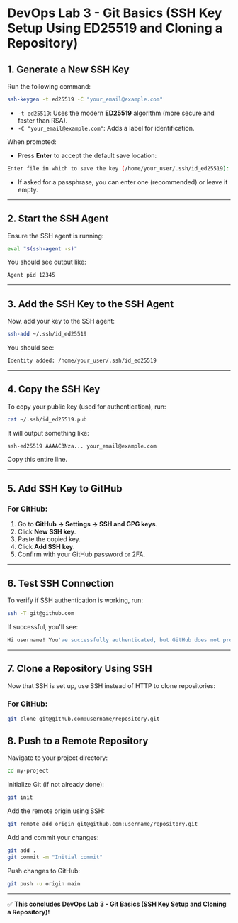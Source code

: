 # DevOps Lab 3 - Git Basics (SSH Key Setup Using ED25519 and Cloning a Repository)

## 1. Generate a New SSH Key

Run the following command:
```sh
ssh-keygen -t ed25519 -C "your_email@example.com"
```
- `-t ed25519`: Uses the modern **ED25519** algorithm (more secure and faster than RSA).
- `-C "your_email@example.com"`: Adds a label for identification.

When prompted:
- Press **Enter** to accept the default save location:
```sh
Enter file in which to save the key (/home/your_user/.ssh/id_ed25519):
```
- If asked for a passphrase, you can enter one (recommended) or leave it empty.

---

## 2. Start the SSH Agent

Ensure the SSH agent is running:
```sh
eval "$(ssh-agent -s)"
```
You should see output like:
```sh
Agent pid 12345
```

---

## 3. Add the SSH Key to the SSH Agent

Now, add your key to the SSH agent:
```sh
ssh-add ~/.ssh/id_ed25519
```
You should see:
```sh
Identity added: /home/your_user/.ssh/id_ed25519
```

---

## 4. Copy the SSH Key

To copy your public key (used for authentication), run:
```sh
cat ~/.ssh/id_ed25519.pub
```
It will output something like:
```sh
ssh-ed25519 AAAAC3Nza... your_email@example.com
```
Copy this entire line.

---

## 5. Add SSH Key to GitHub

### **For GitHub:**
1. Go to **GitHub → Settings → SSH and GPG keys**.
2. Click **New SSH key**.
3. Paste the copied key.
4. Click **Add SSH key**.
5. Confirm with your GitHub password or 2FA.

---

## 6. Test SSH Connection

To verify if SSH authentication is working, run:
```sh
ssh -T git@github.com
```
If successful, you'll see:
```sh
Hi username! You've successfully authenticated, but GitHub does not provide shell access.
```

---

## 7. Clone a Repository Using SSH

Now that SSH is set up, use SSH instead of HTTP to clone repositories:

### **For GitHub:**
```sh
git clone git@github.com:username/repository.git
```

## 8. Push to a Remote Repository

Navigate to your project directory:
```sh
cd my-project
```

Initialize Git (if not already done):
```sh
git init
```

Add the remote origin using SSH:
```sh
git remote add origin git@github.com:username/repository.git
```

Add and commit your changes:
```sh
git add .
git commit -m "Initial commit"
```

Push changes to GitHub:
```sh
git push -u origin main
```

---

✅ **This concludes DevOps Lab 3 - Git Basics (SSH Key Setup and Cloning a Repository)!**


